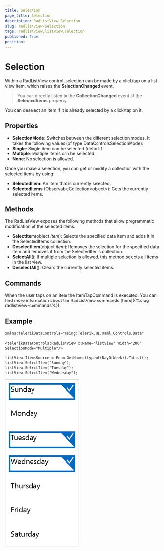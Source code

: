```yaml
---
title: Selection
page_title: Selection
description: RadListView Selection
slug: radlistview-selection
tags: radlistview,listview,selection
published: True
position: 
---
```


# Selection

Within a RadListView control, selection can be made by a click/tap on a list view item, which raises the **SelectionChanged** event.

>You can directly listen to the **CollectionChanged** event of the **SelectedItems** property.

You can deselect an item if it is already selected by a click/tap on it.

## Properties

- **SelectionMode**: Switches between the different selection modes. It takes the following values (of type DataControlsSelectionMode):
 - **Single**: Single item can be selected (default).
 - **Multiple**: Multiple items can be selected.
 - **None**: No selection is allowed.
  
Once you make a selection, you can get or modify a collection with the selected items by using:

- **SelectedItem**: An item that is currently selected.
- **SelectedItems** (ObservableCollection&lt;object&gt;): Gets the currently selected items.

## Methods

The RadListView exposes the following methods that allow programmatic modification of the selected items.

- **SelectItem**(object *item*): Selects the specified data item and adds it in the SelectedItems collection.
- **DeselectItem**(object *item*): Removes the selection for the specified data item and removes it from the SelectedItems collection.
- **SelectAll**(): If multiple selection is allowed, this method selects all items in the list view.
- **DeselectAll**(): Clears the currently selected items.

## Commands

When the user taps on an item the ItemTapCommand is executed. You can find more information about the RadListView commands [here]({%slug radlistview-commands%}).

## Example

	xmlns:telerikDataControls="using:Telerik.UI.Xaml.Controls.Data"

    <telerikDataControls:RadListView x:Name="listView" Width="200" SelectionMode="Multiple"/>

 	listView.ItemsSource = Enum.GetNames(typeof(DayOfWeek)).ToList();
	listView.SelectItem("Sunday");
	listView.SelectItem("Tuesday");
	listView.SelectItem("Wednesday");

![RadListView selection example](images/listview-selection.png "RadListView selection example")